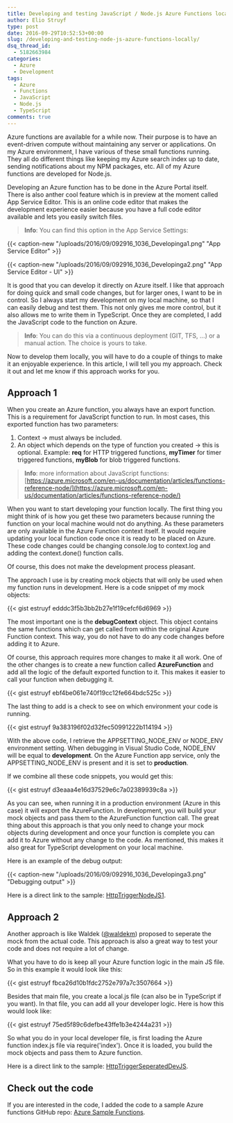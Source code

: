 ```yaml
---
title: Developing and testing JavaScript / Node.js Azure Functions locally
author: Elio Struyf
type: post
date: 2016-09-29T10:52:53+00:00
slug: /developing-and-testing-node-js-azure-functions-locally/
dsq_thread_id:
  - 5182663984
categories:
  - Azure
  - Development
tags:
  - Azure
  - Functions
  - JavaScript
  - Node.js
  - TypeScript
comments: true
---
```


Azure functions are available for a while now. Their purpose is to have an event-driven compute without maintaining any server or applications. On my Azure environment, I have various of these small functions running. They all do different things like keeping my Azure search index up to date, sending notifications about my NPM packages, etc. All of my Azure functions are developed for Node.js.

Developing an Azure function has to be done in the Azure Portal itself. There is also anther cool feature which is in preview at the moment called App Service Editor. This is an online code editor that makes the development experience easier because you have a full code editor available and lets you easily switch files.

> **Info**: You can find this option in the App Service Settings:

{{< caption-new "/uploads/2016/09/092916_1036_Developinga1.png" "App Service Editor" >}}

{{< caption-new "/uploads/2016/09/092916_1036_Developinga2.png" "App Service Editor - UI" >}}

It is good that you can develop it directly on Azure itself. I like that approach for doing quick and small code changes, but for larger ones, I want to be in control. So I always start my development on my local machine, so that I can easily debug and test them. This not only gives me more control, but it also allows me to write them in TypeScript. Once they are completed, I add the JavaScript code to the function on Azure.

> **Info**: You can do this via a continuous deployment (GIT, TFS, ...) or a manual action. The choice is yours to take.

Now to develop them locally, you will have to do a couple of things to make it an enjoyable experience. In this article, I will tell you my approach. Check it out and let me know if this approach works for you.

## Approach 1

When you create an Azure function, you always have an export function. This is a requirement for JavaScript function to run. In most cases, this exported function has two parameters:

1.  Context -> must always be included.
2.  An object which depends on the type of function you created -> this is optional. Example: **req** for HTTP triggered functions, **myTimer** for timer triggered functions, **myBlob** for blob triggered functions.

> **Info**: more information about JavaScript functions: [https://azure.microsoft.com/en-us/documentation/articles/functions-reference-node/](https://azure.microsoft.com/en-us/documentation/articles/functions-reference-node/)

When you want to start developing your function locally. The first thing you might think of is how you get these two parameters because running the function on your local machine would not do anything. As these parameters are only available in the Azure Function context itself. It would require updating your local function code once it is ready to be placed on Azure. These code changes could be changing console.log to context.log and adding the context.done() function calls.

Of course, this does not make the development process pleasant.

The approach I use is by creating mock objects that will only be used when my function runs in development. Here is a code snippet of my mock objects:

{{< gist estruyf edddc3f5b3bb2b27e1f19cefcf6d6969 >}}

The most important one is the **debugContext** object. This object contains the same functions which can get called from within the original Azure Function context. This way, you do not have to do any code changes before adding it to Azure.

Of course, this approach requires more changes to make it all work. One of the other changes is to create a new function called **AzureFunction** and add all the logic of the default exported function to it. This makes it easier to call your function when debugging it.

{{< gist estruyf ebf4be061e740f19cc12fe664bdc525c >}}

The last thing to add is a check to see on which environment your code is running.

{{< gist estruyf 9a383196f02d32fec50991222b114194 >}}

With the above code, I retrieve the APPSETTING_NODE_ENV or NODE_ENV environment setting. When debugging in Visual Studio Code, NODE_ENV will be equal to **development**. On the Azure Function app service, only the APPSETTING_NODE_ENV is present and it is set to **production**.

If we combine all these code snippets, you would get this:

{{< gist estruyf d3eaaa4e16d37529e6c7a02389939c8a >}}

As you can see, when running it in a production environment (Azure in this case) it will export the AzureFunction. In development, you will build your mock objects and pass them to the AzureFunction function call. The great thing about this approach is that you only need to change your mock objects during development and once your function is complete you can add it to Azure without any change to the code. As mentioned, this makes it also great for TypeScript development on your local machine.

Here is an example of the debug output:

{{< caption-new "/uploads/2016/09/092916_1036_Developinga3.png" "Debugging output" >}}

Here is a direct link to the sample: [HttpTriggerNodeJS1](https://github.com/estruyf/Azure-Sample-Functions/tree/master/HttpTriggerNodeJS1).

## Approach 2

Another approach is like Waldek ([@waldekm](https://twitter.com/waldekm)) proposed to seperate the mock from the actual code. This approach is also a great way to test your code and does not require a lot of change.

What you have to do is keep all your Azure function logic in the main JS file. So in this example it would look like this:

{{< gist estruyf fbca26d10b1fdc2752e797a7c3507664 >}}

Besides that main file, you create a local.js file (can also be in TypeScript if you want). In that file, you can add all your developer logic. Here is how this would look like:

{{< gist estruyf 75ed5f89c6defbe43ffe1b3e4244a231 >}}

So what you do in your local developer file, is first loading the Azure function index.js file via require('index'). Once it is loaded, you build the mock objects and pass them to Azure function.

Here is a direct link to the sample: [HttpTriggerSeperatedDevJS](https://github.com/estruyf/Azure-Sample-Functions/tree/master/HttpTriggerSeperatedDevJS).

## Check out the code

If you are interested in the code, I added the code to a sample Azure functions GitHub repo: [Azure Sample Functions](https://github.com/estruyf/Azure-Sample-Functions).